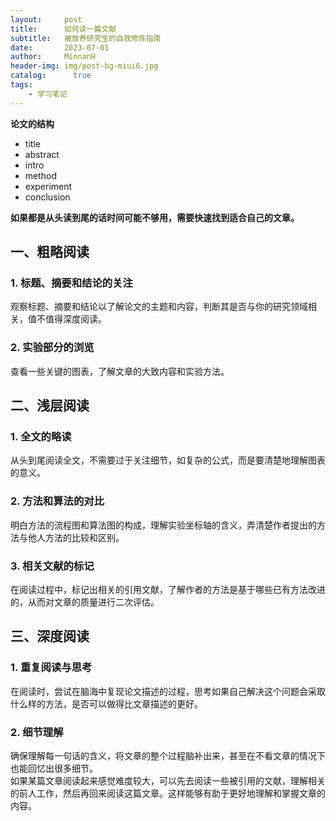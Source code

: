 ```yaml
---
layout:     post
title:      如何读一篇文献
subtitle:   被放养研究生的自我修炼指南
date:       2023-07-01
author:     MinnanH
header-img: img/post-bg-miui6.jpg
catalog: 	  true
tags:
    - 学习笔记
---
```


 **论文的结构**
- title
- abstract
- intro
- method
- experiment
- conclusion
  
**如果都是从头读到尾的话时间可能不够用，需要快速找到适合自己的文章。**
  

## **一、粗略阅读**
### 1. 标题、摘要和结论的关注  
观察标题、摘要和结论以了解论文的主题和内容，判断其是否与你的研究领域相关，值不值得深度阅读。  
### 2. 实验部分的浏览
查看一些关键的图表，了解文章的大致内容和实验方法。

## **二、浅层阅读**
### 1. 全文的略读 
从头到尾阅读全文，不需要过于关注细节，如复杂的公式，而是要清楚地理解图表的意义。  
### 2. 方法和算法的对比  
明白方法的流程图和算法图的构成，理解实验坐标轴的含义，弄清楚作者提出的方法与他人方法的比较和区别。  
### 3. 相关文献的标记
在阅读过程中，标记出相关的引用文献，了解作者的方法是基于哪些已有方法改进的，从而对文章的质量进行二次评估。

## **三、深度阅读**
### 1. 重复阅读与思考
在阅读时，尝试在脑海中复现论文描述的过程，思考如果自己解决这个问题会采取什么样的方法，是否可以做得比文章描述的更好。
### 2. 细节理解
确保理解每一句话的含义，将文章的整个过程脑补出来，甚至在不看文章的情况下也能回忆出很多细节。  
如果某篇文章阅读起来感觉难度较大，可以先去阅读一些被引用的文献，理解相关的前人工作，然后再回来阅读这篇文章。这样能够有助于更好地理解和掌握文章的内容。

